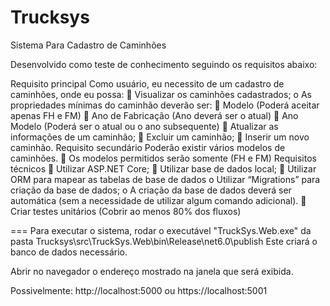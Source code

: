 # Trucksys

Sistema Para Cadastro de Caminhões

Desenvolvido como teste de conhecimento seguindo os requisitos abaixo:

Requisito principal
Como usuário, eu necessito de um cadastro de caminhões, onde eu possa:
 Visualizar os caminhões cadastrados;
o As propriedades mínimas do caminhão deverão ser:
 Modelo (Poderá aceitar apenas FH e FM)
 Ano de Fabricação (Ano deverá ser o atual)
 Ano Modelo (Poderá ser o atual ou o ano subsequente)
 Atualizar as informações de um caminhão;
 Excluir um caminhão;
 Inserir um novo caminhão.
Requisito secundário
Poderão existir vários modelos de caminhões.
 Os modelos permitidos serão somente (FH e FM)
Requisitos técnicos
 Utilizar ASP.NET Core;
 Utilizar base de dados local;
 Utilizar ORM para mapear as tabelas de base de dados
o Utilizar “Migrations” para criação da base de dados;
o A criação da base de dados deverá ser automática (sem a necessidade de utilizar algum
comando adicional).
 Criar testes unitários (Cobrir ao menos 80% dos fluxos)

===
Para executar o sistema, rodar o executável "TruckSys.Web.exe" da pasta Trucksys\src\TruckSys.Web\bin\Release\net6.0\publish
Este criará o banco de dados necessário.

Abrir no navegador o endereço mostrado na janela que será exibida.

Possivelmente: 
http://localhost:5000
ou
https://localhost:5001